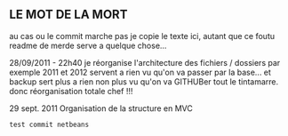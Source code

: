 ## LE MOT DE LA MORT

au cas ou le commit marche pas je copie le texte ici, autant
que ce foutu readme de merde serve a quelque chose...


28/09/2011 - 22h40
je réorganise l'architecture des fichiers / dossiers
par exemple 2011 et 2012 servent a rien vu qu'on va passer par la base...
et backup sert plus a rien non plus vu qu'on va GITHUBer tout le tintamarre.
donc réorganisation totale chef !!!

29 sept. 2011
Organisation de la structure en MVC

`test commit netbeans`


